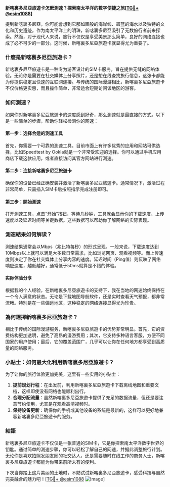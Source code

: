 **新喀裏多尼亞旅遊卡怎麽測速？探索南太平洋的數字便捷之旅[[TG💪+ @esim1088](https://t.me/s/esim1088)]**

提到新喀裏多尼亞，你可能會想到它那如画般的海岸线、碧蓝的海水以及独特的文化和历史遗迹。作为南太平洋上的明珠，新喀裏多尼亞吸引了无数旅行者前来探索。然而，对于现代人来说，旅行不仅仅是享受美景那么简单，良好的网络连接也成了必不可少的一部分。这时候，新喀裏多尼亞旅遊卡就显得尤为重要了。

### **什麼是新喀裏多尼亞旅遊卡？**

新喀裏多尼亞旅遊卡是一种专为游客设计的SIM卡服务，旨在提供无缝的网络体验。无论你是需要在社交媒体上分享照片，还是想在线查找旅行信息，这张卡都能为你提供稳定且快速的互联网连接。与传统的国际漫游相比，新喀裏多尼亞旅遊卡不仅价格更实惠，而且操作简单，非常适合短期访问该地区的游客。

### **如何測速？**

如果你对新喀裏多尼亞旅遊卡的速度感到好奇，那么測速就是最直接的方式。以下是一些简单的步骤，帮助你轻松检测你的网速：

#### **第一步：选择合适的測速工具**
首先，你需要一个可靠的測速工具。目前市面上有许多优秀的应用和网站可供选择，比如Speedtest by Ookla就是一个非常受欢迎的选择。你可以通过手机应用商店下载这款应用，或者直接访问其官方网站进行測速。

#### **第二步：连接新喀裏多尼亞旅遊卡**
确保你的设备已经正确安装并激活了新喀裏多尼亞旅遊卡。通常情况下，激活过程非常简单，只需插入SIM卡后按照指示完成注册即可。

#### **第三步：開始測速**
打开測速工具，点击“开始”按钮，等待几秒钟，工具就会显示你的下载速度、上传速度以及延迟时间等关键数据。这些数据可以帮助你了解网络的实际表现。

### **測速結果如何解读？**

測速结果通常会以Mbps（兆比特每秒）的形式呈现。一般来说，下载速度达到10Mbps以上就可以满足大多数日常需求，比如浏览网页、观看视频等。而上传速度则决定了你在社交媒体上分享内容的速度。延迟时间（Ping值）则反映了网络响应速度，越低越好，通常低于50ms就算是不错的体验。

#### **实际体验分享**

根据我的个人经验，在新喀裏多尼亞旅遊卡的支持下，我在当地的网速始终保持在一个令人满意的状态。无论是下载地图导航软件，还是实时查看天气预报，都非常流畅。特别是在一些偏远地区，这种稳定的网络连接显得尤为珍贵。

### **為何選擇新喀裏多尼亞旅遊卡？**

相比于传统的国际漫游服务，新喀裏多尼亞旅遊卡的优势非常明显。首先，它的资费结构更加透明，避免了高昂的漫游费用；其次，它支持多种语言客服，方便不同国家的用户使用；最后，它的覆盖范围广，几乎可以让你在任何地方都享受到高质量的网络服务。

### **小貼士：如何最大化利用新喀裏多尼亞旅遊卡？**

为了让你的旅行体验更加完美，这里有一些实用的小贴士：

1. **提前规划行程**：在出发前，利用新喀裏多尼亞旅遊卡下载离线地图和重要文档，这样即使没有网络也能顺利出行。
2. **合理分配流量**：虽然新喀裏多尼亞旅遊卡提供了充足的数据流量，但还是要注意节约使用，尤其是在观看高清视频时。
3. **保持设备更新**：确保你的手机或其他设备的系统是最新的，这样可以更好地兼容新喀裏多尼亞旅遊卡的服务。

### **結語**

新喀裏多尼亞旅遊卡不仅仅是一张普通的SIM卡，它是你探索南太平洋数字世界的钥匙。通过简单的測速步骤，你可以轻松了解自己的网速，并据此调整旅行计划。无论你是喜欢拍照发朋友圈的社交达人，还是需要随时在线工作的商务人士，新喀裏多尼亞旅遊卡都能为你带来前所未有的便利。

下次当你踏上这片美丽的土地时，不妨试试新喀裏多尼亞旅遊卡，感受科技与自然完美融合的魅力吧！[[TG💪+ @esim1088](https://t.me/s/esim1088) ![Image](https://i.postimg.cc/4NQfJmqS/Snipaste-2025-05-13-00-14-12.png)]